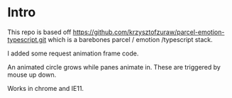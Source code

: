 # Intro
This repo is based off https://github.com/krzysztofzuraw/parcel-emotion-typescript.git 
which is a barebones parcel / emotion /typescript stack.

I added some request animation frame code.

An animated circle grows while panes animate in.
These are triggered by mouse up down.

Works in chrome and IE11.


